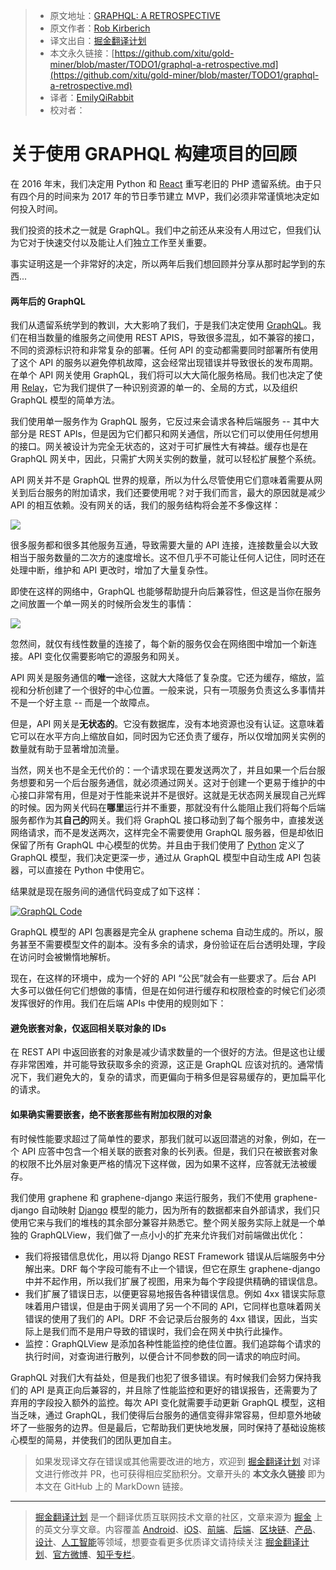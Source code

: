 > * 原文地址：[GRAPHQL: A RETROSPECTIVE](https://verve.co/engineering/graphql-a-retrospective/?utm_source=wanqu.co&utm_campaign=Wanqu+Daily&utm_medium=website)
> * 原文作者：[Rob Kirberich](https://kirberich.uk/)
> * 译文出自：[掘金翻译计划](https://github.com/xitu/gold-miner)
> * 本文永久链接：[https://github.com/xitu/gold-miner/blob/master/TODO1/graphql-a-retrospective.md](https://github.com/xitu/gold-miner/blob/master/TODO1/graphql-a-retrospective.md)
> * 译者：[EmilyQiRabbit](https://github.com/EmilyQiRabbit)
> * 校对者：

# 关于使用 GRAPHQL 构建项目的回顾

在 2016 年末，我们决定用 Python 和 [React](https://reactjs.org/) 重写老旧的 PHP 遗留系统。由于只有四个月的时间来为 2017 年的节日季节建立 MVP，我们必须非常谨慎地决定如何投入时间。

我们投资的技术之一就是 GraphQL。我们中之前还从来没有人用过它，但我们认为它对于快速交付以及能让人们独立工作至关重要。

事实证明这是一个非常好的决定，所以两年后我们想回顾并分享从那时起学到的东西...

#### 两年后的 GraphQL

我们从遗留系统学到的教训，大大影响了我们，于是我们决定使用 [GraphQL](https://graphql.org/)。我们在相当数量的维服务之间使用 REST APIS，导致很多混乱，如不兼容的接口，不同的资源标识符和非常复杂的部署。任何 API 的变动都需要同时部署所有使用了这个 API 的服务以避免停机故障，这会经常出现错误并导致很长的发布周期。在单个 API 网关使用 GraphQL，我们将可以大大简化服务格局。我们也决定了使用 [Relay](https://facebook.github.io/relay/)，它为我们提供了一种识别资源的单一的、全局的方式，以及组织 GraphQL 模型的简单方法。

我们使用单一服务作为 GraphQL 服务，它反过来会请求各种后端服务 -- 其中大部分是 REST APIs，但是因为它们都只和网关通信，所以它们可以使用任何想用的接口。网关被设计为完全无状态的，这对于可扩展性大有裨益。缓存也是在 GraphQL 网关中，因此，只需扩大网关实例的数量，就可以轻松扩展整个系统。

API 网关并不是 GraphQL 世界的规章，所以为什么尽管使用它们意味着需要从网关到后台服务的附加请求，我们还要使用呢？对于我们而言，最大的原因就是减少 API 的相互依赖。没有网关的话，我们的服务结构将会差不多像这样：

[![](https://verve.co/wp-content/uploads/2018/11/Verve_GraphQL_Diagram_1_a-2000x2000.jpg)](https://verve.co/wp-content/uploads/2018/11/Verve_GraphQL_Diagram_1_a.jpg)

很多服务都和很多其他服务互通，导致需要大量的 API 连接，连接数量会以大致相当于服务数量的二次方的速度增长。这不但几乎不可能让任何人记住，同时还在处理中断，维护和 API 更改时，增加了大量复杂性。

即使在这样的网络中，GraphQL 也能够帮助提升向后兼容性，但这是当你在服务之间放置一个单一网关的时候所会发生的事情：

[![](https://verve.co/wp-content/uploads/2018/11/Verve_GraphQL_Diagram_2-2000x2000.jpg)](https://verve.co/wp-content/uploads/2018/11/Verve_GraphQL_Diagram_2.jpg)

忽然间，就仅有线性数量的连接了，每个新的服务仅会在网络图中增加一个新连接。API 变化仅需要影响它的源服务和网关。

API 网关是服务通信的**唯一**途径，这就大大降低了复杂度。它还为缓存，缩放，监视和分析创建了一个很好的中心位置。一般来说，只有一项服务负责这么多事情并不是一个好主意 -- 而是一个故障点。

但是，API 网关是**无状态的**。它没有数据库，没有本地资源也没有认证。这意味着它可以在水平方向上缩放自如，同时因为它还负责了缓存，所以仅增加网关实例的数量就有助于显著增加流量。

当然，网关也不是全无代价的：一个请求现在要发送两次了，并且如果一个后台服务想要和另一个后台服务通信，就必须通过网关。这对于创建一个更易于维护的中心接口非常有用，但是对于性能来说并不是很好。这就是无状态网关展现自己光辉的时候。因为网关代码在**哪里**运行并不重要，那就没有什么能阻止我们将每个后端服务都作为其**自己的**网关。我们将 GraphQL 接口移动到了每个服务中，直接发送网络请求，而不是发送两次，这样完全不需要使用 GraphQL 服务器，但是却依旧保留了所有 GraphQL 中心模型的优势。并且由于我们使用了 [Python](https://www.python.org/) 定义了 GraphQL 模型，我们决定更深一步，通过从 GraphQL 模型中自动生成 API 包装器，可以直接在 Python 中使用它。

结果就是现在服务间的通信代码变成了如下这样：

[![GraphQL Code](https://verve.co/wp-content/uploads/2018/11/Verve_GraphQL_Code_3.png)](https://verve.co/wp-content/uploads/2018/11/Verve_GraphQL_Code_3.png)

GraphQL 模型的 API 包裹器是完全从 graphene schema 自动生成的。所以，服务甚至不需要模型文件的副本。没有多余的请求，身份验证在后台透明处理，字段在访问时会被懒惰地解析。

现在，在这样的环境中，成为一个好的 API “公民”就会有一些要求了。后台 API 大多可以做任何它们想做的事情，但是在如何进行缓存和权限检查的时候它们必须发挥很好的作用。我们在后端 APIs 中使用的规则如下：

#### **避免嵌套对象，仅返回相关联对象的 IDs**

在 REST API 中返回嵌套的对象是减少请求数量的一个很好的方法。但是这也让缓存非常困难，并可能导致获取多余的资源，这正是 GraphQL 应该对抗的。通常情况下，我们避免大的，复杂的请求，而更偏向于稍多但是容易缓存的，更加扁平化的请求。

#### 如果确实需要嵌套，**绝不**嵌套那些有附加权限的对象

有时候性能要求超过了简单性的要求，那我们就可以返回潜逃的对象，例如，在一个 API 应答中包含一个相关联的嵌套对象的长列表。但是，我们只在被嵌套对象的权限不比外层对象更严格的情况下这样做，因为如果不这样，应答就无法被缓存。

我们使用 graphene 和 graphene-django 来运行服务，我们不使用 graphene-django 自动映射 [Django](https://www.djangoproject.com/) 模型的能力，因为所有的数据都来自外部请求，我们只使用它来与我们的堆栈的其余部分兼容并熟悉它。整个网关服务实际上就是一个单独的 GraphQLView，我们做了一点小小的扩充来允许我们对前端做出优化：

*   我们将报错信息优化，用以将 Django REST Framework 错误从后端服务中分解出来。DRF 每个字段可能有不止一个错误，但它在原生 graphene-django 中并不起作用，所以我们扩展了视图，用来为每个字段提供精确的错误信息。
*   我们扩展了错误日志，以便更容易地报告各种错误信息。例如 4xx 错误实际意味着用户错误，但是由于网关调用了另一个不同的 API，它同样也意味着网关错误的使用了我们的 API。DRF 不会记录后台服务的 4xx 错误，因此，当实际上是我们而不是用户导致的错误时，我们会在网关中执行此操作。
*   监控：GraphQLView 是添加各种性能监控的绝佳位置。我们追踪每个请求的执行时间，对查询进行散列，以便合计不同参数的同一请求的响应时间。

GraphQL 对我们大有益处，但是我们也犯了很多错误。有时候我们会努力保持我们的 API 是真正向后兼容的，并且除了性能监控和更好的错误报告，还需要为了弃用的字段投入额外的监控。每次 API 变化就需要手动更新 GraphQL 模型，这相当乏味，通过 GraphQL，我们使得后台服务的通信变得非常容易，但却意外地破坏了一些服务的边界。但是最后，它帮助我们更快地发展，同时保持了基础设施核心模型的简易，并使我们的团队更加自主。

> 如果发现译文存在错误或其他需要改进的地方，欢迎到 [掘金翻译计划](https://github.com/xitu/gold-miner) 对译文进行修改并 PR，也可获得相应奖励积分。文章开头的 **本文永久链接** 即为本文在 GitHub 上的 MarkDown 链接。


---

> [掘金翻译计划](https://github.com/xitu/gold-miner) 是一个翻译优质互联网技术文章的社区，文章来源为 [掘金](https://juejin.im) 上的英文分享文章。内容覆盖 [Android](https://github.com/xitu/gold-miner#android)、[iOS](https://github.com/xitu/gold-miner#ios)、[前端](https://github.com/xitu/gold-miner#前端)、[后端](https://github.com/xitu/gold-miner#后端)、[区块链](https://github.com/xitu/gold-miner#区块链)、[产品](https://github.com/xitu/gold-miner#产品)、[设计](https://github.com/xitu/gold-miner#设计)、[人工智能](https://github.com/xitu/gold-miner#人工智能)等领域，想要查看更多优质译文请持续关注 [掘金翻译计划](https://github.com/xitu/gold-miner)、[官方微博](http://weibo.com/juejinfanyi)、[知乎专栏](https://zhuanlan.zhihu.com/juejinfanyi)。
